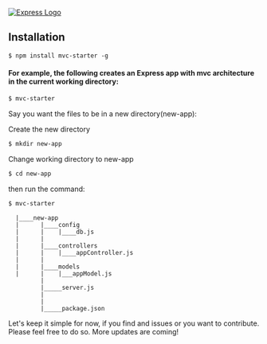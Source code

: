 [![Express Logo](https://i.cloudup.com/zfY6lL7eFa-3000x3000.png)](https://www.npmjs.com/package/mvc-starter)

## Installation

```
$ npm install mvc-starter -g 
```

#### For example, the following creates an Express app with mvc architecture in the current working directory:

```sh
$ mvc-starter
```

Say you want the files to be in a new directory(new-app):

Create the new directory
```sh
$ mkdir new-app
```

Change working directory to new-app
```sh
$ cd new-app
```
then run the command:
```sh
$ mvc-starter
```

```
  |____new-app
  |      |____config
  |      |    |____db.js
  |      |
  |      |____controllers
  |      |    |____appController.js
  |      |
  |      |____models
  |      |    |___appModel.js
         |
         |_____server.js
         |
         |
         |_____package.json
```

Let's keep it simple for now, if you find and issues or you want to contribute. Please feel free to do so.
More updates are coming!
